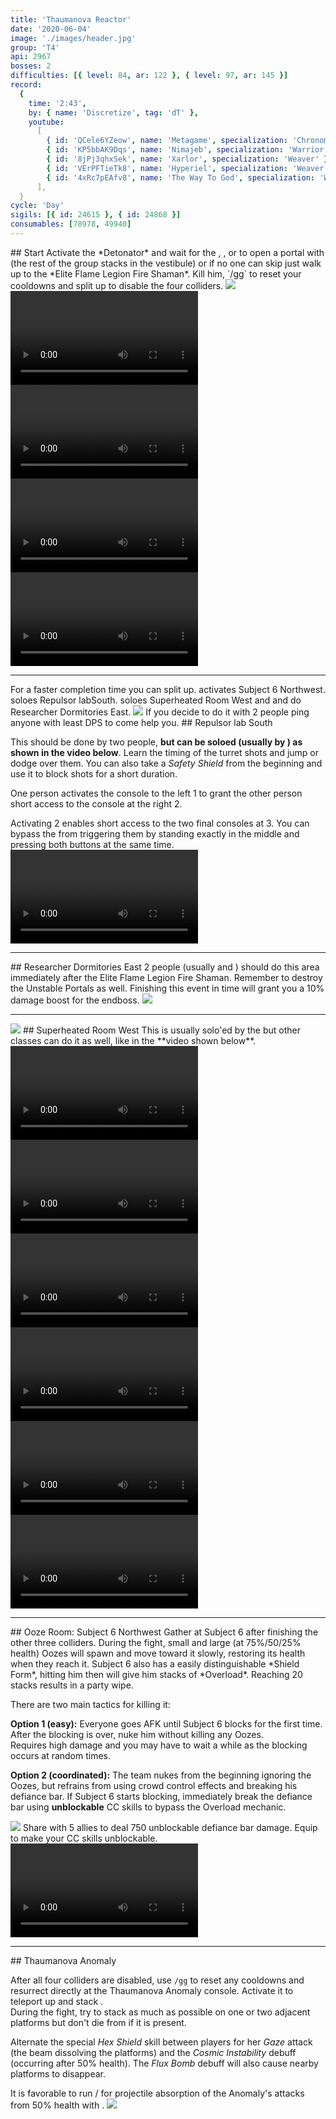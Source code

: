 ```yaml
---
title: 'Thaumanova Reactor'
date: '2020-06-04'
image: './images/header.jpg'
group: 'T4'
api: 2967
bosses: 2
difficulties: [{ level: 84, ar: 122 }, { level: 97, ar: 145 }]
record:
  {
    time: '2:43',
    by: { name: 'Discretize', tag: 'dT' },
    youtube:
      [
        { id: 'QCele6YZeow', name: 'Metagame', specialization: 'Chronomancer' },
        { id: 'KP5bbAK9Dqs', name: 'Nimajeb', specialization: 'Warrior' },
        { id: '8jPj3qhxSek', name: 'Xarlor', specialization: 'Weaver' },
        { id: 'VErPFTieTk8', name: 'Hyperiel', specialization: 'Weaver' },
        { id: '4xRc7pEAfv8', name: 'The Way To God', specialization: 'Weaver' },
      ],
  }
cycle: 'Day'
sigils: [{ id: 24615 }, { id: 24868 }]
consumables: [78978, 49940]
---
```


<Grid>
<GridItem sm="8">
## Start
Activate the *Detonator* and wait for the <Specialization name="renegade"/>, <Specialization name="Weaver"/>, <Specialization name="guardian"/> or <Specialization name="Daredevil"/> to open a portal with <Item id="78978"/> (the rest of the group stacks <Boon name="might"/> in the vestibule) or if no one can skip just walk up to the *Elite Flame Legion Fire Shaman*. Kill him, `/gg` to reset your cooldowns and split up to disable the four colliders.
</GridItem>

<GridItem sm="4">
<Image src="./images/fire_shaman.jpg" caption="The Elite Flame Legion Fire Shaman"/>
</GridItem>

<GridItem sm="12">
<Tabs>
<Tab specialization="Renegade">
<Video title="Renegade skip" youtube="lEdoox14vME"/> 
</Tab>

<Tab specialization="Weaver">
<Video title="Weaver skip" timestamp="8" youtube="OjUvCp2h_04"/>
</Tab>
  
<Tab specialization="guardian">
<Video title="Guardian skip" timestamp="480" youtube="MmJTsOhdQeo"/>
</Tab>

<Tab specialization="Daredevil">
<Video title="Daredevil skip" timestamp="217" youtube="Alpgs_GaZV0"/>
</Tab>
</Tabs>
</GridItem> 
</Grid>

---

<Grid>
<GridItem sm="12">  
<Message>
For a faster completion time you can split up. <Specialization name="Berserker"/> activates Subject 6 <Label>Northwest</Label>. <Specialization name="Guardian"/> soloes Repulsor lab<Label>South</Label>. <Specialization name="Weaver"/> soloes Superheated Room <Label>West</Label> and <Specialization name="renegade"/> and <Specialization name="soulbeast"/> do Researcher Dormitories <Label>East</Label>.
</Message> 
</GridItem>
  
<GridItem sm="7">
<Image src="./images/turret_room.jpg" caption="Golems patrol in the turret room"/>
<Tabs>
<Tab specialization="Guardian">
If you decide to do it with 2 people ping anyone with least DPS to come help you. 
</Tab>
</Tabs>  
</GridItem>
<GridItem sm="5">
## Repulsor lab <Label>South</Label>
  
This should be done by two people, **but can be soloed (usually by <Specialization name="Guardian"/>) as shown in the video below**. Learn the timing of the turret shots and jump or dodge over them. You can also take a *Safety Shield* from the beginning and use it to block shots for a short duration.

One person activates the console to the left <Label circular>1</Label> to grant the other person short access to the console at the right <Label circular>2</Label>.

Activating <Label circular>2</Label> enables short access to the two final consoles at <Label circular>3</Label>. You can bypass the <Condition name="immobile"/> from triggering them by standing exactly in the middle and pressing both buttons at the same time.
</GridItem>
<GridItem sm="12">
<Video title="Guardian skip (But any class can do it)" timestamp="545" youtube="MmJTsOhdQeo"/>  
</GridItem>
</Grid>

---

<Grid>
<GridItem sm="8">  
## Researcher Dormitories <Label>East</Label>
2 people (usually <Specialization name="renegade"/> and <Specialization name="soulbeast"/>) should do this area immediately after the Elite Flame Legion Fire Shaman. Remember to destroy the Unstable Portals as well. Finishing this event in time will grant you a 10% damage boost for the endboss.
</GridItem>

<GridItem sm="4">
<Image src="./images/researcher_dormitories.jpg" caption="The Researcher Dormitories"/>
</GridItem>
</Grid>

---

<Grid>
<GridItem sm="4">
<Image src="./images/superheated_room.jpg" caption="The Superheated Room"/>
</GridItem>

<GridItem sm="8">
## Superheated Room <Label>West</Label>
This is usually solo'ed by the <Specialization name="Weaver"/> but other classes can do it as well, like in the **video shown below**.
</GridItem>

<GridItem sm="12">
<Tabs>
<Tab specialization="renegade">
<Video title="renegade skip" timestamp="0" youtube="jfat_6yDqV4"/>
</Tab>

<Tab specialization="Weaver">
<Video title="Weaver skip" timestamp="28" youtube="OjUvCp2h_04"/>
</Tab>
   
<Tab specialization="guardian">
<Video title="Guardian skip" timestamp="519" youtube="MmJTsOhdQeo"/>  
</Tab>

<Tab specialization="Soulbeast">
<Video title="Soulbeast skip" timestamp="152" youtube="3Zc_ZJqPD0s"/>
</Tab>

<Tab specialization="Berserker">
<Video title="Berserker skip" timestamp="160"  youtube="REnmbN7sZFQ"/>
</Tab>

<Tab specialization="Daredevil">
<Video title="Daredevil skip" timestamp="241" youtube="Alpgs_GaZV0"/>
</Tab>
</Tabs>
</GridItem>
</Grid>

---

<Grid>
<GridItem>
## Ooze Room: Subject 6 <Label>Northwest</Label>
Gather at Subject 6 after finishing the other three colliders. During the fight, small and large (at 75%/50/25% health) Oozes will spawn and move toward it slowly, restoring its health when they reach it. Subject 6 also has a easily distinguishable *Shield Form*, hitting him then will give him stacks of *Overload*. Reaching 20 stacks results in a party wipe.

There are two main tactics for killing it:

**Option 1 (easy):** Everyone goes AFK until Subject 6 blocks for the first time. After the blocking is over, nuke him without killing any Oozes.  
Requires high damage and you may have to wait a while as the blocking occurs at random times.

**Option 2 (coordinated):** The team nukes from the beginning ignoring the Oozes, but refrains from using crowd control effects and breaking his defiance bar. If Subject 6 starts blocking, immediately break the defiance bar using **unblockable** CC skills to bypass the Overload mechanic.
</GridItem>

<GridItem>
<Image src="./images/subject_6_block.jpg" caption="Subject 6 in block mode"/>

<Tabs>
<Tab specialization="Daredevil">
Share <Skill id="13132"/> with 5 allies to deal 750 unblockable defiance bar damage.
</Tab>
<Tab specialization="Berserker">
Equip <Skill id="14404"/> to make your CC skills unblockable.
<Video youtube="XjRteFiMY2Y"/>
</Tab>

</Tabs>
</GridItem>
</Grid>

---

<Grid>
<GridItem sm="8">
## Thaumanova Anomaly  
  
After all four colliders are disabled, use `/gg` to reset any cooldowns and resurrect directly at the Thaumanova Anomaly console. Activate it to teleport up and stack <Boon name="might"/>.    
During the fight, try to stack as much as possible on one or two adjacent platforms but don't die from <Instability name="Social Awkwardness"/> if it is present.

Alternate the special _Hex Shield_ skill between players for her _Gaze_ attack (the beam dissolving the platforms) and the _Cosmic Instability_ debuff (occurring after 50% health). The _Flux Bomb_ debuff will also cause nearby platforms to disappear.
</GridItem>

<GridItem sm="4">
<Tabs>
<Tab specialization="renegade">
It is favorable to run <Skill name="Legendary Renegade Stance"/> / <Skill name="Legendary Centaur Stance"/> for projectile absorption of the Anomaly's attacks from 50% health with <Skill name="Protective Solace"/>.
</Tab>
</Tabs>
</GridItem>
</Grid>

<Image src="./images/thaumanova_anomaly.jpg" caption="The Thaumanova Anomaly"/>
